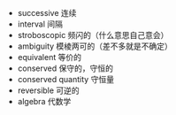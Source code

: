 + successive 连续
+ interval 间隔
+ stroboscopic 频闪的（什么意思自己意会）
+ ambiguity 模棱两可的（差不多就是不确定）
+ equivalent 等价的
+ conserved 保守的，守恒的
+ conserved quantity 守恒量
+ reversible 可逆的
+ algebra 代数学